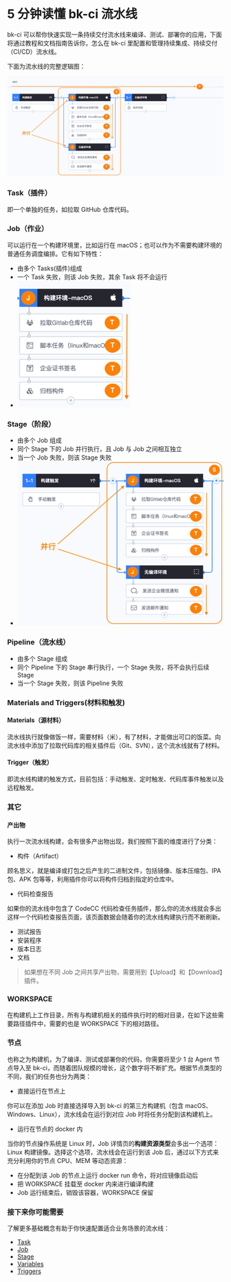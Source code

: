 # 5 分钟读懂 bk-ci 流水线

bk-ci 可以帮你快速实现一条持续交付流水线来编译、测试、部署你的应用，下面将通过教程和文档指南告诉你，怎么在 bk-ci 里配置和管理持续集成、持续交付（CI/CD）流水线。

下面为流水线的完整逻辑图：

![流水线基本概念](../assets/term.png)

### Task（插件）

即一个单独的任务，如拉取 GitHub 仓库代码。

### Job（作业）

可以运行在一个构建环境里，比如运行在 macOS；也可以作为不需要构建环境的普通任务调度编排。它有如下特性：
- 由多个 Tasks(插件)组成
- 一个 Task 失败，则该 Job 失败，其余 Task 将不会运行
- ![Job](../assets/job.png)

### Stage（阶段）

- 由多个 Job 组成
- 同个 Stage 下的 Job 并行执行，且 Job 与 Job 之间相互独立
- 当一个 Job 失败，则该 Stage 失败
- ![Stage](../assets/stage.png)

### Pipeline（流水线）

- 由多个 Stage 组成
- 同个 Pipeline 下的 Stage 串行执行，一个 Stage 失败，将不会执行后续 Stage
- 当一个 Stage 失败，则该 Pipeline 失败

### Materials and Triggers(材料和触发)
#### Materials（源材料）

流水线执行就像做饭一样，需要材料（米），有了材料，才能做出可口的饭菜。向流水线中添加了拉取代码库的相关插件后（Git、SVN），这个流水线就有了材料。

#### Trigger（触发）

即流水线构建的触发方式，目前包括：手动触发、定时触发、代码库事件触发以及远程触发。

### 其它
#### 产出物

执行一次流水线构建，会有很多产出物出现，我们按照下面的维度进行了分类：
- 构件（Artifact）

顾名思义，就是编译或打包之后产生的二进制文件，包括镜像、版本压缩包、IPA 包、APK 包等等，利用插件你可以将构件归档到指定的仓库中。

- 代码检查报告

如果你的流水线中包含了 CodeCC 代码检查任务插件，那么你的流水线就会多出这样一个代码检查报告页面，该页面数据会随着你的流水线构建执行而不断刷新。

- 测试报告
- 安装程序
- 版本日志
- 文档
> 如果想在不同 Job 之间共享产出物，需要用到【Upload】和【Download】插件。

### WORKSPACE

在构建机上工作目录，所有与构建机相关的插件执行时的相对目录，在如下这些需要路径插件中，需要的也是 WORKSPACE 下的相对路径。

### 节点

也称之为构建机，为了编译、测试或部署你的代码，你需要将至少 1 台 Agent 节点导入至 bk-ci，而随着团队规模的增长，这个数字将不断扩充。根据节点类型的不同，我们的任务也分为两类：

- 直接运行在节点上

你可以在添加 Job 时直接选择导入到 bk-ci 的第三方构建机（包含 macOS、Windows、Linux），流水线会在运行到对应 Job 时将任务分配到该构建机上。

- 运行在节点的 docker 内

当你的节点操作系统是 Linux 时，Job 详情页的**构建资源类型**会多出一个选项：Linux 构建镜像。选择这个选项，流水线会在运行到该 Job 后，通过以下方式来充分利用你的节点 CPU、MEM 等动态资源：
  - 在分配到该 Job 的节点上运行 docker run 命令，将对应镜像启动后
  - 把 WORKSPACE 挂载至 docker 内来进行编译构建
  - Job 运行结束后，销毁该容器，WORKSPACE 保留

### 接下来你可能需要

了解更多基础概念有助于你快速配置适合业务场景的流水线：
- [Task](Task.md)
- [Job](Job.md)
- [Stage](Stage.md)
- [Variables](Variables.md)
- [Triggers](Triggers.md)
